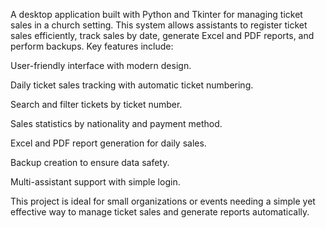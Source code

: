 A desktop application built with Python and Tkinter for managing ticket sales in a church setting. This system allows assistants to register ticket sales efficiently, track sales by date, generate Excel and PDF reports, and perform backups. Key features include:

User-friendly interface with modern design.

Daily ticket sales tracking with automatic ticket numbering.

Search and filter tickets by ticket number.

Sales statistics by nationality and payment method.

Excel and PDF report generation for daily sales.

Backup creation to ensure data safety.

Multi-assistant support with simple login.

This project is ideal for small organizations or events needing a simple yet effective way to manage ticket sales and generate reports automatically.
